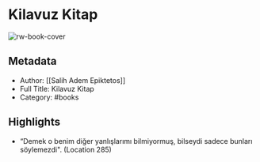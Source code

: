 # Kilavuz Kitap

![rw-book-cover](https://readwise-assets.s3.amazonaws.com/static/images/default-book-icon-9.63dbe834380e.png)

## Metadata
- Author: [[Salih Adem Epiktetos]]
- Full Title: Kilavuz Kitap
- Category: #books

## Highlights
- “Demek o benim diğer yanlışlarımı bilmiyormuş, bilseydi sadece bunları söylemezdi". (Location 285)

